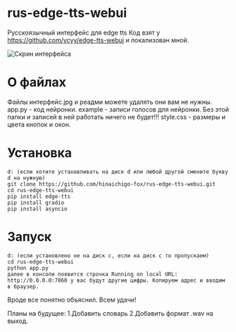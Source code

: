 # rus-edge-tts-webui
Русскоязычный интерфейс для edge tts 
Код взят у https://github.com/ycyy/edge-tts-webui и локализован мной.

![Скрин интерфейса](https://github.com/hinaichigo-fox/edge-tts-webui/blob/main/интерфейс.jpg)

# О файлах
Файлы интерфейс.jpg и реадми можете удалять они вам не нужны.
app.py - код нейронки.
example - записи голосов для нейронки. Без этой папки и записей в ней работать ничего не будет!!!
style.css - размеры и цвета кнопок и окон.

# Установка
```
d: (если хотите устанавливать на диск d или любой другой смените букву d на нужную)
git clone https://github.com/hinaichigo-fox/rus-edge-tts-webui.git
cd rus-edge-tts-webui
pip install edge-tts
pip install gradio
pip install asyncio
```

# Запуск
```
d: (если установлено не на диск c, если на диск с то пропускаем)
cd rus-edge-tts-webui
python app.py
далее в консоли появится строчка Running on local URL:  http://0.0.0.0:7860 у вас будут другие цифры. Копируем адрес и вводим в браузер. 
```

Вроде все понятно объяснил. Всем удачи!

Планы на будущее: 
1.Добавить словарь
2.Добавить формат .wav на выход.
